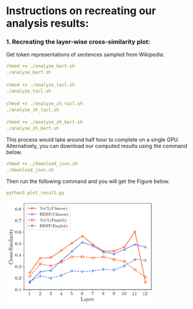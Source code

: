 # Instructions on recreating our analysis results:

### 1. Recreating the layer-wise cross-similarity plot:
Get token representations of sentences sampled from Wikipedia:
```yaml
chmod +x ./analyze_bert.sh
./analyze_bert.sh

chmod +x ./analyze_tacl.sh
./analyze_tacl.sh

chmod +x ./analyze_zh_tacl.sh
./analyze_zh_tacl.sh

chmod +x ./analyze_zh_bert.sh
./analyze_zh_bert.sh
```
This process would take around half hour to complete on a single GPU. Alternatively, you can download our computed results using the command below.
```yaml
chmod +x ./download_json.sh
./download_json.sh
```
Then run the following command and you will get the Figure below.
```yaml
python3 plot_result.py
```
<img src="https://github.com/yxuansu/TaCL/blob/main/analysis/cross-similarity.png" width="400" height="280">
